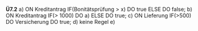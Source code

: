 **Ü7.2**
a)
ON Kreditantrag
	IF(Bonitätsprüfung > x)
		DO true
	ELSE
		DO false;
b)
ON Kreditantrag
	IF(> 1000)
		DO a)
	ELSE
		DO true;
c)
ON Lieferung
	IF(>500)
		DO Versicherung
	DO true;
d) keine Regel
e)
